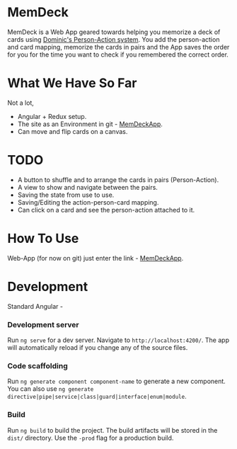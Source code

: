 # MemDeck
MemDeck is a Web App geared towards helping you memorize a deck of cards using [Dominic's Person-Action system](https://artofmemory.com/wiki/Dominic_System). 
You add the person-action and card mapping, memorize the cards in pairs and the App saves the order for you for the time you want to check if you remembered the correct order.

# What We Have So Far
Not a lot,
  - Angular + Redux setup.
  - The site as an Environment in git - [MemDeckApp](https://ism-hub.github.io/mem-deck/).
  - Can move and flip cards on a canvas.

# TODO
 - A button to shuffle and to arrange the cards in pairs (Person-Action).
 - A view to show and navigate between the pairs.
 - Saving the state from use to use.
 - Saving/Editing the action-person-card mapping.
 - Can click on a card and see the person-action attached to it.

# How To Use
Web-App (for now on git) just enter the link - [MemDeckApp](https://ism-hub.github.io/mem-deck/).

# Development 
Standard Angular -

### Development server

Run `ng serve` for a dev server. Navigate to `http://localhost:4200/`. The app will automatically reload if you change any of the source files.

### Code scaffolding

Run `ng generate component component-name` to generate a new component. You can also use `ng generate directive|pipe|service|class|guard|interface|enum|module`.

### Build

Run `ng build` to build the project. The build artifacts will be stored in the `dist/` directory. Use the `-prod` flag for a production build.
